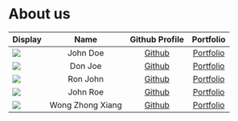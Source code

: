 # About us

Display |       Name       | Github Profile | Portfolio 
--------|:----------------:|:--------------:|:---------:
![](https://via.placeholder.com/100.png?text=Photo) |     John Doe     | [Github](https://github.com/) | [Portfolio](docs/team/johndoe.md)
![](https://via.placeholder.com/100.png?text=Photo) |     Don Joe      | [Github](https://github.com/) | [Portfolio](docs/team/johndoe.md)
![](https://via.placeholder.com/100.png?text=Photo) |     Ron John     | [Github](https://github.com/) | [Portfolio](docs/team/johndoe.md)
![](https://via.placeholder.com/100.png?text=Photo) |     John Roe     | [Github](https://github.com/) | [Portfolio](docs/team/johndoe.md)
![](https://via.placeholder.com/100.png?text=Photo) | Wong Zhong Xiang | [Github](https://github.com/ZhongXiangWong) | [Portfolio](docs/team/johndoe.md)
